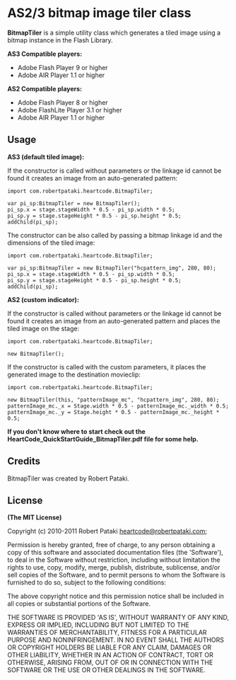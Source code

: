 # AS2/3 bitmap image tiler class

**BitmapTiler** is a simple utility class which generates a tiled image using a bitmap instance in the Flash Library.

**AS3 Compatible players:**

* Adobe Flash Player 9 or higher
* Adobe AIR Player 1.1 or higher

**AS2 Compatible players:**

* Adobe Flash Player 8 or higher
* Adobe FlashLite Player 3.1 or higher
* Adobe AIR Player 1.1 or higher

## Usage

**AS3 (default tiled image):**

If the constructor is called without parameters or the linkage id cannot be found it creates an image from an auto-generated pattern:
	
	import com.robertpataki.heartcode.BitmapTiler;

	var pi_sp:BitmapTiler = new BitmapTiler();
	pi_sp.x = stage.stageWidth * 0.5 - pi_sp.width * 0.5;
	pi_sp.y = stage.stageHeight * 0.5 - pi_sp.height * 0.5;
	addChild(pi_sp);
	
The constructor can be also called by passing a bitmap linkage id and the dimensions of the tiled image:

	import com.robertpataki.heartcode.BitmapTiler;
	
	var pi_sp:BitmapTiler = new BitmapTiler("hcpattern_img", 280, 80);
	pi_sp.x = stage.stageWidth * 0.5 - pi_sp.width * 0.5;
	pi_sp.y = stage.stageHeight * 0.5 - pi_sp.height * 0.5;
	addChild(pi_sp);

**AS2 (custom indicator):**
	
If the constructor is called without parameters or the linkage id cannot be found it creates an image from an auto-generated pattern and places the tiled image on the stage:
	
	import com.robertpataki.heartcode.BitmapTiler;

	new BitmapTiler();
	
If the constructor is called with the custom parameters, it places the generated image to the destination movieclip:
	
	import com.robertpataki.heartcode.BitmapTiler;
	
	new BitmapTiler(this, "patternImage_mc", "hcpattern_img", 280, 80);
	patternImage_mc._x = Stage.width * 0.5 - patternImage_mc._width * 0.5;
	patternImage_mc._y = Stage.height * 0.5 - patternImage_mc._height * 0.5;
	

**If you don't know where to start check out the HeartCode_QuickStartGuide_BitmapTiler.pdf file for some help.**
	

## Credits

BitmapTiler was created by Robert Pataki.

## License

**(The MIT License)**

Copyright (c) 2010-2011 Robert Pataki heartcode@robertpataki.com;

Permission is hereby granted, free of charge, to any person obtaining
a copy of this software and associated documentation files (the
'Software'), to deal in the Software without restriction, including
without limitation the rights to use, copy, modify, merge, publish,
distribute, sublicense, and/or sell copies of the Software, and to
permit persons to whom the Software is furnished to do so, subject to
the following conditions:

The above copyright notice and this permission notice shall be
included in all copies or substantial portions of the Software.

THE SOFTWARE IS PROVIDED 'AS IS', WITHOUT WARRANTY OF ANY KIND,
EXPRESS OR IMPLIED, INCLUDING BUT NOT LIMITED TO THE WARRANTIES OF
MERCHANTABILITY, FITNESS FOR A PARTICULAR PURPOSE AND NONINFRINGEMENT.
IN NO EVENT SHALL THE AUTHORS OR COPYRIGHT HOLDERS BE LIABLE FOR ANY
CLAIM, DAMAGES OR OTHER LIABILITY, WHETHER IN AN ACTION OF CONTRACT,
TORT OR OTHERWISE, ARISING FROM, OUT OF OR IN CONNECTION WITH THE
SOFTWARE OR THE USE OR OTHER DEALINGS IN THE SOFTWARE.